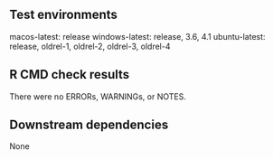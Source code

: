 ## Test environments
macos-latest: release
windows-latest: release, 3.6, 4.1
ubuntu-latest: release, oldrel-1, oldrel-2, oldrel-3, oldrel-4

## R CMD check results
There were no ERRORs, WARNINGs, or NOTES. 

## Downstream dependencies
None
